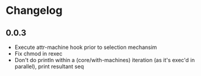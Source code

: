 # Changelog


## 0.0.3

- Execute attr-machine hook prior to selection mechansim
- Fix chmod in rexec
- Don't do println within a (core/with-machines) iteration (as it's exec'd in parallel), print resultant seq

